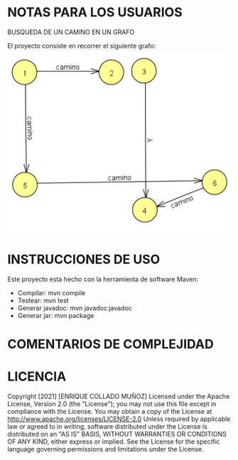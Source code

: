 # NOTAS PARA LOS USUARIOS #

BUSQUEDA DE UN CAMINO EN UN GRAFO

El proyecto consiste en recorrer el siguiente grafo:

<img src="screenshots/icono.png" height="400" alt="Capturas de pantalla"/>

# INSTRUCCIONES DE USO #

Este proyecto esta hecho con la herramienta de software Maven:

*  Compilar: 
mvn compile
*  Testear:
mvn test
*  Generar javadoc:
mvn javadoc:javadoc
*  Generar jar:
mvn package
# COMENTARIOS DE COMPLEJIDAD #
    

# LICENCIA #
Copyright [2021] [ENRIQUE COLLADO MUÑOZ]
Licensed under the Apache License, Version 2.0 (the "License");
you may not use this file except in compliance with the License.
You may obtain a copy of the License at
http://www.apache.org/licenses/LICENSE-2.0
Unless required by applicable law or agreed to in writing,
software
distributed under the License is distributed on an "AS IS" BASIS,
WITHOUT WARRANTIES OR CONDITIONS OF ANY KIND, either express or
implied.
See the License for the specific language governing permissions
and
limitations under the License.

 